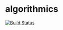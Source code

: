 algorithmics
===

[![Build Status](https://travis-ci.org/kubkon/algorithmics.svg?branch=master)](https://travis-ci.org/kubkon/algorithmics)

